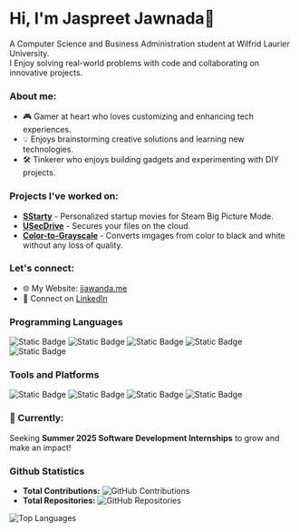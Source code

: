 # Hi, I'm Jaspreet Jawnada👋

A Computer Science and Business Administration student at Wilfrid Laurier University.  
I Enjoy solving real-world problems with code and collaborating on innovative projects.

### About me:  
- 🎮 Gamer at heart who loves customizing and enhancing tech experiences.  
- 💡 Enjoys brainstorming creative solutions and learning new technologies.  
- 🛠️ Tinkerer who enjoys building gadgets and experimenting with DIY projects.

### Projects I've worked on:  
- [**SStarty**](https://github.com/sayanwala117/SStarty/) - Personalized startup movies for Steam Big Picture Mode.  
- [**USecDrive**](https://github.com/sayanwala117/USecDrive) - Secures your files on the cloud. 
- [**Color-to-Grayscale**](https://github.com/sayanwala117/Color-to-Grayscale) - Converts imgages from color to black and white without any loss of quality.

### Let's connect:  
- 🌐 My Website: [jjawanda.me](https://www.jjawanda.me/)  
- 💼 Connect on [LinkedIn](https://www.linkedin.com/in/jaspreet-jawanda-559119308/?originalSubdomain=ca)

### Programming Languages
![Static Badge](https://img.shields.io/badge/Python-%233776AB?style=for-the-badge&logo=python&logoColor=white)
![Static Badge](https://img.shields.io/badge/Java-%23F8981D?style=for-the-badge&logo=oracle&logoColor=white)
![Static Badge](https://img.shields.io/badge/C%2B%2B-%2300599C?style=for-the-badge&logo=c%2B%2B&logoColor=white)
![Static Badge](https://img.shields.io/badge/C-%23A8B9CC?style=for-the-badge&logo=c&logoColor=white)
![Static Badge](https://img.shields.io/badge/MATLAB-%234B5562?style=for-the-badge&logo=matrix&logoColor=white)

### Tools and Platforms
![Static Badge](https://img.shields.io/badge/Eclipse%20IDE-%232C2255?style=for-the-badge&logo=eclipseide&logoColor=white)
![Static Badge](https://img.shields.io/badge/Visual%20Studio-%235C2D91?style=for-the-badge&logo=vscodium&logoColor=white)
![Static Badge](https://img.shields.io/badge/Notepad%2B%2B-%2390E59A?style=for-the-badge&logo=notepad%2B%2B&logoColor=black)
![Static Badge](https://img.shields.io/badge/PyCharm-%2390E59A?style=for-the-badge&logo=notepad%2B%2B&logoColor=black)

### 🚀 Currently:  
Seeking **Summer 2025 Software Development Internships** to grow and make an impact!

### Github Statistics 
- **Total Contributions:** ![GitHub Contributions](https://img.shields.io/badge/Total%20Contributions-100+-blue)
- **Total Repositories:** ![GitHub Repositories](https://img.shields.io/badge/Repositories-10+-brightgreen)


![Top Languages](https://github-readme-stats.vercel.app/api/top-langs/?username=sayanwala117&layout=compact&theme=radical)

